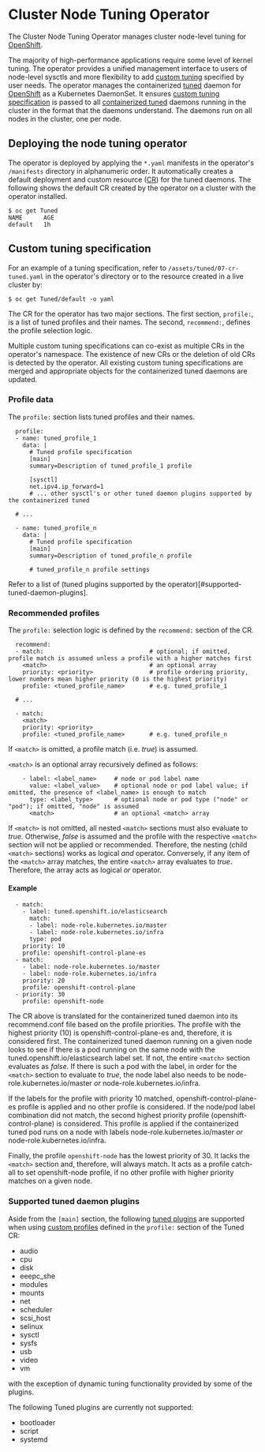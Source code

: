 # Cluster Node Tuning Operator

The Cluster Node Tuning Operator manages cluster node-level tuning for
[OpenShift](https://openshift.io/).

The majority of high-performance applications require some
level of kernel tuning.  The operator provides a unified
management interface to users of node-level sysctls and more
flexibility to add [custom tuning](#custom-tuning-specification)
specified by user needs.  The operator manages the containerized
[tuned](https://github.com/redhat-performance/tuned/)
daemon for [OpenShift](https://openshift.io/) as
a Kubernetes DaemonSet.  It ensures [custom tuning
specification](#custom-tuning-specification) is passed to all
[containerized tuned](https://github.com/openshift/openshift-tuned)
daemons running in the cluster in the format that the daemons understand.
The daemons run on all nodes in the cluster, one per node.


## Deploying the node tuning operator

The operator is deployed by applying the `*.yaml` manifests in the operator's
`/manifests` directory in alphanumeric order.  It automatically creates a default deployment
and custom resource
([CR](https://kubernetes.io/docs/concepts/extend-kubernetes/api-extension/custom-resources/))
for the tuned daemons.  The following shows the default CR created
by the operator on a cluster with the operator installed.

```
$ oc get Tuned
NAME      AGE
default   1h
```

## Custom tuning specification

For an example of a tuning specification, refer to
`/assets/tuned/07-cr-tuned.yaml` in the operator's directory or to
the resource created in a live cluster by:

```
$ oc get Tuned/default -o yaml
```

The CR for the operator has two major sections.  The first
section, `profile:`, is a list of tuned profiles and their names.  The
second, `recommend:`, defines the profile selection logic.

Multiple custom tuning specifications can co-exist as multiple CRs
in the operator's namespace.  The existence of new CRs or the deletion
of old CRs is detected by the operator.  All existing custom tuning
specifications are merged and appropriate objects for the containerized
tuned daemons are updated.


### Profile data

The `profile:` section lists tuned profiles and their names.

```
  profile:
  - name: tuned_profile_1
    data: |
      # Tuned profile specification
      [main]
      summary=Description of tuned_profile_1 profile

      [sysctl]
      net.ipv4.ip_forward=1
      # ... other sysctl's or other tuned daemon plugins supported by the containerized tuned

  # ...

  - name: tuned_profile_n
    data: |
      # Tuned profile specification
      [main]
      summary=Description of tuned_profile_n profile

      # tuned_profile_n profile settings
```

Refer to a list of
(tuned plugins supported by the operator)[#supported-tuned-daemon-plugins].

### Recommended profiles

The `profile:` selection logic is defined by the `recommend:` section of the CR.

```
  recommend:
  - match:                              # optional; if omitted, profile match is assumed unless a profile with a higher matches first
    <match>                             # an optional array
    priority: <priority>                # profile ordering priority, lower numbers mean higher priority (0 is the highest priority)
    profile: <tuned_profile_name>       # e.g. tuned_profile_1

  # ...

  - match:
    <match>
    priority: <priority>
    profile: <tuned_profile_name>       # e.g. tuned_profile_n
```

If `<match>` is omitted, a profile match (i.e. _true_) is assumed.

`<match>` is an optional array recursively defined as follows:

```
    - label: <label_name>     # node or pod label name
      value: <label_value>    # optional node or pod label value; if omitted, the presence of <label_name> is enough to match
      type: <label_type>      # optional node or pod type ("node" or "pod"); if omitted, "node" is assumed
      <match>                 # an optional <match> array
```

If `<match>` is not omitted, all nested `<match>` sections must
also evaluate to _true_.  Otherwise, _false_ is assumed and the
profile with the respective `<match>` section will not be applied or
recommended.  Therefore, the nesting (child `<match>` sections) works as logical
_and_ operator.  Conversely, if any item of the `<match>` array matches,
the entire `<match>` array evaluates to _true_.  Therefore, the array
acts as logical _or_ operator.


#### Example

```
  - match:
    - label: tuned.openshift.io/elasticsearch
      match:
      - label: node-role.kubernetes.io/master
      - label: node-role.kubernetes.io/infra
      type: pod
    priority: 10
    profile: openshift-control-plane-es
  - match:
    - label: node-role.kubernetes.io/master
    - label: node-role.kubernetes.io/infra
    priority: 20
    profile: openshift-control-plane
  - priority: 30
    profile: openshift-node
```

The CR above is translated for the containerized tuned daemon into
its recommend.conf file based on the profile priorities.  The profile
with the highest priority (10) is openshift-control-plane-es and,
therefore, it is considered first.  The containerized tuned daemon
running on a given node looks to see if there is a pod running on the
same node with the tuned.openshift.io/elasticsearch label set.  If not,
the entire `<match>` section evaluates as _false_.  If there is such a
pod with the label, in order for the `<match>` section to evaluate to
_true_, the node label also needs to be node-role.kubernetes.io/master
_or_ node-role.kubernetes.io/infra.

If the labels for the profile with priority 10 matched,
openshift-control-plane-es profile is applied and no other profile is
considered.  If the node/pod label combination did not match,
the second highest priority profile (openshift-control-plane) is considered.
This profile is applied if the containerized tuned pod runs on a node with
labels node-role.kubernetes.io/master _or_ node-role.kubernetes.io/infra.

Finally, the profile `openshift-node` has the lowest priority of 30.
It lacks the `<match>` section and, therefore, will always match.  It
acts as a profile catch-all to set openshift-node profile, if no other
profile with higher priority matches on a given node.

### Supported tuned daemon plugins

Aside from the `[main]` section, the following
[tuned plugins](https://github.com/redhat-performance/tuned/tree/master/tuned/plugins)
are supported when using [custom profiles](#custom-tuning-specification) defined
in the `profile:` section of the Tuned CR:

* audio
* cpu
* disk
* eeepc_she
* modules
* mounts
* net
* scheduler
* scsi_host
* selinux
* sysctl
* sysfs
* usb
* video
* vm

with the exception of dynamic tuning functionality provided by some of the plugins.

The following Tuned plugins are currently not supported:

* bootloader
* script
* systemd
